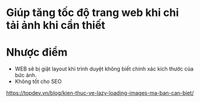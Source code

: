 # Giúp tăng tốc độ trang web khi chỉ tải ảnh khi cần thiết

# Nhược điểm

- WEB sẽ bị giật layout khi trình duyệt không biết chính xác kích thước của bức ảnh.
- Không tốt cho SEO


https://topdev.vn/blog/kien-thuc-ve-lazy-loading-images-ma-ban-can-biet/
